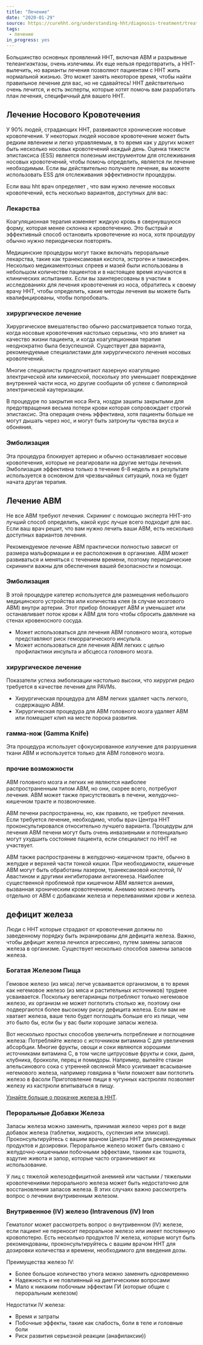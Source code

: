 ```yaml
---
title: "Лечение"
date: "2020-01-29"
source: https://curehht.org/understanding-hht/diagnosis-treatment/treatment-of-hht/
tags:
 - лечение
in_progress: yes
---
```


Большинство основных проявлений HHT, включая АВМ и разрывные телеангиэктазы, очень излечимы.
Их еще нельзя предотвратить, а HHT-вылечить, но варианты лечения позволяют пациентам с HHT жить нормальной жизнью.
Это может занять некоторое время, чтобы найти правильное лечение для вас, но не сдавайтесь!
HHT действительно очень лечится, и есть эксперты, которые хотят помочь вам разработать план лечения,
специфичный для вашего HHT.

## Лечение Носового Кровотечения
У 90% людей, страдающих HHT, развиваются хронические носовые кровотечения.
У некоторых людей носовое кровотечение может быть редким явлением и легко управляемым,
в то время как у других может быть несколько носовых кровотечений каждый день.
Оценка тяжести эпистаксиса (ESS) является полезным инструментом для отслеживания носовых кровотечений,
чтобы помочь определить, является ли лечение необходимым.
Если вы действительно получаете лечение, вы можете использовать ESS для отслеживания эффективности процедуры.

Если ваш hht врач определяет , что вам нужно лечение носовых кровотечений, есть несколько вариантов, доступных для вас:

### Лекарства
Коагуляционная терапия изменяет жидкую кровь в свернувшуюся форму, которая менее склонна к кровотечению.
Это быстрый и эффективный способ остановить кровотечение из носа, хотя процедуру обычно нужно периодически повторять.

Медицинские процедуры могут также включать пероральные лекарства, такие как транексамовая кислота, эстроген и тамоксифен.
Несколько медикаментозных спреев и мазей были использованы в небольшом количестве пациентов и в настоящее время
изучаются в клинических испытаниях.
Если вы заинтересованы в участии в исследованиях для лечения кровотечения из носа, обратитесь к своему врачу HHT,
чтобы определить, какие методы лечения вы можете быть квалифицированы, чтобы попробовать.

### хирургическое лечение
Хирургическое вмешательство обычно рассматривается только тогда, когда носовые кровотечения настолько серьезны,
что это влияет на качество жизни пациента, и когда коагуляционная терапия неоднократно была безуспешной.
Существует два варианта, рекомендуемые специалистами для хирургического лечения носовых кровотечений.

Многие специалисты предпочитают лазерную коагуляцию электрической или химической,
поскольку это уменьшает повреждение внутренней части носа, но другие сообщили об
успехе с биполярной электрической каутеризации.

В процедуре по закрытия носа Янга, ноздри зашиты закрытыми для предотвращения весьма потери крови которая
сопровождает строгий эпистаксис. Эта операция очень эффективна, хотя пациенты больше не могут дышать через нос,
и могут быть затронуты чувства вкуса и обоняния.

### Эмболизация
Эта процедура блокирует артерию и обычно останавливает носовые кровотечения, которые не реагировали
на другие методы лечения. Эмболизация эффективна только в течение 6-8 недель и в результате
используется в основном для чрезвычайных ситуаций, пока не будет начата другая терапия.


## Лечение АВМ
Не все АВМ требуют лечения. Скрининг с помощью эксперта HHT-это лучший способ определить,
какой курс лучше всего подходит для вас. Если ваш врач решит, что вам нужно лечить ваши АВМ,
есть несколько доступных вариантов лечения.

Рекомендуемое лечение АВМ практически полностью зависит от размера мальформации и ее расположения в организме.
АВМ может развиваться и меняться с течением времени, поэтому периодические скрининги важны для обеспечения 
вашей безопасности и помощи.

### Эмболизация
В этой процедуре катетер используется для размещения небольшого медицинского устройства или количества клея
(в случае мозгового АВМ) внутри артерии. Этот прибор блокирует АВМ и уменьшает или останавливает поток крови 
к АВМ для того чтобы сбросить давление на стенах кровеносного сосуда.

- Может использоваться для лечения АВМ головного мозга, которые представляют риск геморрагического инсульта.
- Может использоваться для лечения АВМ легких с целью профилактики инсульта и абсцесса головного мозга.

### хирургическое лечение
Показатели успеха эмболизации настолько высоки, что хирургия редко требуется в качестве лечения для PAVMs.

- Хирургическая процедура для АВМ легких удаляет часть легкого, содержащую АВМ.
- Хирургическая процедура для АВМ головного мозга удаляет АВМ или помещает клип на месте порока развития.

### гамма-нож (Gamma Knife)
Эта процедура использует сфокусированное излучение для разрушения ткани АВМ и используется только для АВМ головного мозга.

### прочие возможности
АВМ головного мозга и легких не являются наиболее распространенным типом АВМ, но они, скорее всего, потребуют лечения.
АВМ может также присутствовать в печени, желудочно-кишечном тракте и позвоночнике.

АВМ печени распространены, но, как правило, не требуют лечения.
Если требуется лечение, необходимо, чтобы врач Центра HHT проконсультировался относительно лучшего варианта.
Процедуры для лечения АВМ печени могут быть очень инвазивными и потенциально могут ухудшить состояние пациента,
если специалист по HHT не участвует.

АВМ также распространены в желудочно-кишечном тракте, обычно в желудке и верхней части тонкой кишки.
При необходимости, кишечные АВМ могут быть обработаны лазером, транексамовой кислотой, IV Авастином
и другими ингибиторами ангиогенеза.
Наиболее существенной проблемой при кишечном АВМ является анемия, вызванная хроническим кровотечением.
Анемию можно лечить отдельно от АВМ с добавками железа и переливаниями крови и железа.

## дефицит железа
Люди с HHT которые страдают от кровотечения должны по заведенному порядку быть экранированы для дефицита железа.
Важно, чтобы дефицит железа лечился агрессивно, путем замены запасов железа в организме.
Существует несколько способов замены запасов железа.

### Богатая Железом Пища
Гемовое железо (из мяса) легче усваивается организмом, в то время как негемовое железо (из мяса и растительных источников)
труднее усваивается. Поскольку вегетарианцы потребляют только негемовое железо, их организм не может
поглотить столько же, поэтому они подвергаются более высокому риску дефицита железа.
Если вам не хватает железа, ваше тело будет поглощать больше его из пищи, чем это было бы,
если бы у вас были хорошие запасы железа.

Вот несколько простых способов увеличить потребление и поглощение железа:
Потребляйте железо с источником витамина С для увеличения абсорбции.
Многие фрукты, овощи и соки являются хорошими источниками витамина С, в том числе цитрусовые
фрукты и соки, дыня, клубника, брокколи, перец и помидоры.
Например, выпейте стакан апельсинового сока с утренней овсянкой
Мясо усиливает всасывание негемового железа, например говядина в Чили поможет вам поглотить железо в фасоли
Приготовление пищи в чугунных кастрюлях позволяет железу из кастрюли впитываться в пищу.

[Узнайте больше о прокачке железа в HHT](https://curehht.org/resource/pumping-iron-hht/).

### Пероральные Добавки Железа
Запасы железа можно заменить, принимая железо через рот в виде добавок железа (таблетки, жидкость, суспензия или эликсир). Проконсультируйтесь с вашим врачом Центра HHT для рекомендуемых продуктов и дозировки.
Пероральное железо может быть связано с желудочно-кишечными побочными эффектами,
такими как тошнота, вздутие живота и запор, которые часто ограничивают их использование.

У лиц с тяжелой железодефицитной анемией или частыми / тяжелыми кровотечениями перорального железа
может быть недостаточно для восстановления запасов железа.
В этих случаях важно рассмотреть вопрос о лечении внутривенным железом.

### Внутривенное (IV) железо (Intravenous (IV) Iron

Гематолог может рассмотреть вопрос о внутривенном (IV) железе, 
если пациент не переносит пероральное железо или имеет постоянную кровопотерю.
Есть несколько продуктов IV железа, которые могут быть рекомендованы,
проконсультируйтесь с вашим врачом HHT для дозировки количества и времени, необходимого для введения дозы.

Преимущества железо IV:

- Более большое количество утюга можно заменить одновременно
- Надежность и не повлиянный на диетическими вопросами
- Мало к никаким побочным эффектам ГИ (которые общие с пероральным железом)

Недостатки IV железа:
- Время и затраты
- Побочные эффекты, такие как слабость, боли в теле и головные боли
- Риск развития серьезной реакции (анафилаксии))
